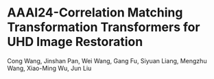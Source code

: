 # AAAI24-Correlation Matching Transformation Transformers for UHD Image Restoration


Cong Wang, Jinshan Pan, Wei Wang, Gang Fu, Siyuan Liang, Mengzhu Wang, Xiao-Ming Wu, Jun Liu
